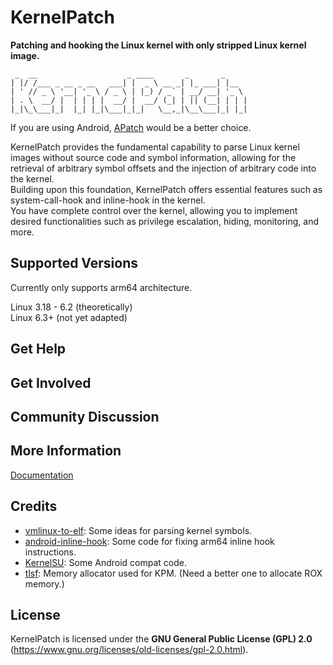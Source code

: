 # KernelPatch

**Patching and hooking the Linux kernel with only stripped Linux kernel image.**

``` shell
 _  __                    _ ____       _       _     
| |/ /___ _ __ _ __   ___| |  _ \ __ _| |_ ___| |__  
| ' // _ \ '__| '_ \ / _ \ | |_) / _` | __/ __| '_ \ 
| . \  __/ |  | | | |  __/ |  __/ (_| | || (__| | | |
|_|\_\___|_|  |_| |_|\___|_|_|   \__,_|\__\___|_| |_|

```

If you are using Android, [APatch](https://github.com/bmax121/APatch) would be a better choice.

KernelPatch provides the fundamental capability to parse Linux kernel images without source code and symbol information, allowing for the retrieval of arbitrary symbol offsets and the injection of arbitrary code into the kernel.  
Building upon this foundation, KernelPatch offers essential features such as system-call-hook and inline-hook in the kernel.  
You have complete control over the kernel, allowing you to implement desired functionalities such as privilege escalation, hiding, monitoring, and more.  

## Supported Versions

Currently only supports arm64 architecture.  

Linux 3.18 - 6.2 (theoretically)  
Linux 6.3+ (not yet adapted)  

## Get Help

## Get Involved

## Community Discussion

## More Information

[Documentation](./doc/en/)

## Credits

- [vmlinux-to-elf](https://github.com/marin-m/vmlinux-to-elf): Some ideas for parsing kernel symbols.
- [android-inline-hook](https://github.com/bytedance/android-inline-hook): Some code for fixing arm64 inline hook instructions.
- [KernelSU](https://github.com/tiann/KernelSU): Some Android compat code.
- [tlsf](https://github.com/mattconte/tlsf): Memory allocator used for KPM. (Need a better one to allocate ROX memory.)

## License

KernelPatch is licensed under the **GNU General Public License (GPL) 2.0** (<https://www.gnu.org/licenses/old-licenses/gpl-2.0.html>).
